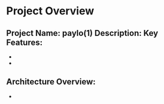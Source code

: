 # Project Overview

**Project Name:** paylo(1)
**Description:** 
**Key Features:**
- 
- 
- 

**Architecture Overview:**
- 
-